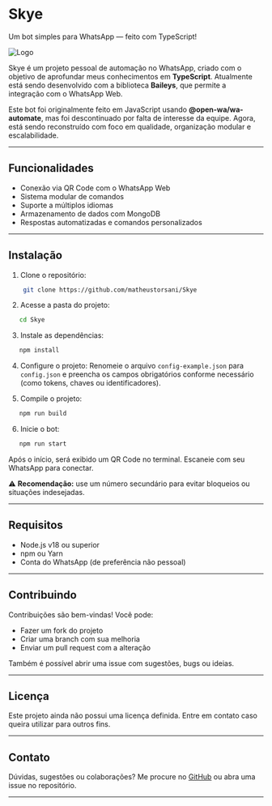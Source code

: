 # Skye

Um bot simples para WhatsApp — feito com TypeScript!

![Logo](https://i.pinimg.com/736x/a0/a7/1a/a0a71aff852b09b1a0e8e7a3c66c76f7.jpg)

Skye é um projeto pessoal de automação no WhatsApp, criado com o objetivo de aprofundar meus conhecimentos em **TypeScript**. Atualmente está sendo desenvolvido com a biblioteca **Baileys**, que permite a integração com o WhatsApp Web.

Este bot foi originalmente feito em JavaScript usando **@open-wa/wa-automate**, mas foi descontinuado por falta de interesse da equipe. Agora, está sendo reconstruído com foco em qualidade, organização modular e escalabilidade.

---

## Funcionalidades

* Conexão via QR Code com o WhatsApp Web
* Sistema modular de comandos
* Suporte a múltiplos idiomas
* Armazenamento de dados com MongoDB
* Respostas automatizadas e comandos personalizados

---

## Instalação

1. Clone o repositório:
```bash
    git clone https://github.com/matheustorsani/Skye
```
2. Acesse a pasta do projeto:
```bash
   cd Skye
```
3. Instale as dependências:
```bash
   npm install
```
4. Configure o projeto:
Renomeie o arquivo ```config-example.json``` para ```config.json``` e preencha os campos obrigatórios conforme necessário (como tokens, chaves ou identificadores).

5. Compile o projeto:
```bash
   npm run build
```
6. Inicie o bot:
```bash
   npm run start
```

Após o início, será exibido um QR Code no terminal. Escaneie com seu WhatsApp para conectar.

⚠️ **Recomendação:** use um número secundário para evitar bloqueios ou situações indesejadas.

---

## Requisitos

* Node.js v18 ou superior
* npm ou Yarn
* Conta do WhatsApp (de preferência não pessoal)

---

## Contribuindo

Contribuições são bem-vindas!
Você pode:

* Fazer um fork do projeto
* Criar uma branch com sua melhoria
* Enviar um pull request com a alteração

Também é possível abrir uma issue com sugestões, bugs ou ideias.

---

## Licença

Este projeto ainda não possui uma licença definida.
Entre em contato caso queira utilizar para outros fins.

---

## Contato

Dúvidas, sugestões ou colaborações?
Me procure no [GitHub](https://github.com/matheustorsani) ou abra uma issue no repositório.

---
